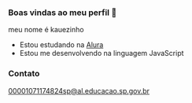 ### Boas vindas ao meu perfil 💙

meu nome é kauezinho

- Estou estudando na [Alura](alura.com.br)
- Estou me desenvolvendo na linguagem JavaScript

### Contato
00001071174824sp@al.educacao.sp.gov.br
